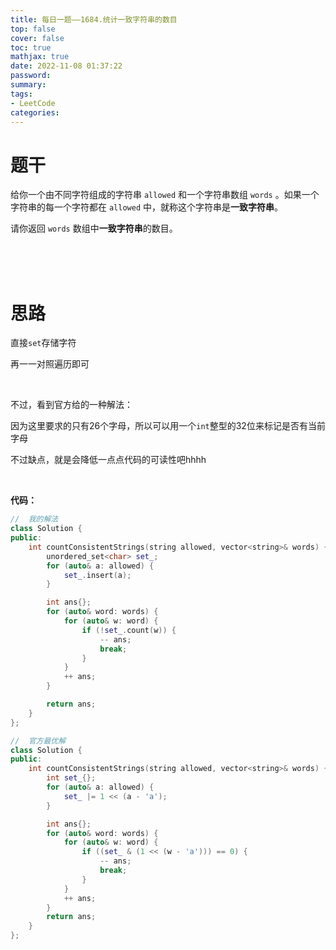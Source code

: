 ```yaml
---
title: 每日一题——1684.统计一致字符串的数目
top: false
cover: false
toc: true
mathjax: true
date: 2022-11-08 01:37:22
password:
summary:
tags:
- LeetCode
categories:
---
```


# 题干

给你一个由不同字符组成的字符串 `allowed` 和一个字符串数组 `words` 。如果一个字符串的每一个字符都在 `allowed` 中，就称这个字符串是**一致字符串**。

请你返回 `words` 数组中**一致字符串**的数目。

 <br/>

 <br/>

 <br/>

# 思路

直接`set`存储字符

再一一对照遍历即可

<br/>

不过，看到官方给的一种解法：

因为这里要求的只有26个字母，所以可以用一个`int`整型的32位来标记是否有当前字母

不过缺点，就是会降低一点点代码的可读性吧hhhh

<br/>

**代码：**

```cpp
//	我的解法
class Solution {
public:
    int countConsistentStrings(string allowed, vector<string>& words) {
        unordered_set<char> set_;
        for (auto& a: allowed) {
            set_.insert(a);
        }

        int ans{};
        for (auto& word: words) {
            for (auto& w: word) {
                if (!set_.count(w)) {
                    -- ans;
                    break;
                }
            }
            ++ ans;
        }

        return ans;
    }
};

//	官方最优解
class Solution {
public:
    int countConsistentStrings(string allowed, vector<string>& words) {
        int set_{};
        for (auto& a: allowed) {
            set_ |= 1 << (a - 'a');
        }

        int ans{};
        for (auto& word: words) {
            for (auto& w: word) {
                if ((set_ & (1 << (w - 'a'))) == 0) {
                    -- ans;
                    break;
                }
            }
            ++ ans;
        }
        return ans;
    }
};
```

